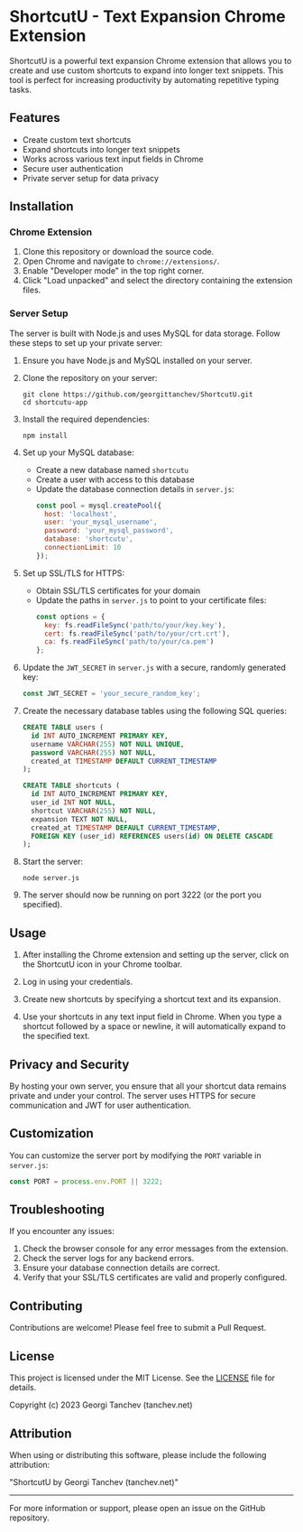 # ShortcutU - Text Expansion Chrome Extension

ShortcutU is a powerful text expansion Chrome extension that allows you to create and use custom shortcuts to expand into longer text snippets. This tool is perfect for increasing productivity by automating repetitive typing tasks.

## Features

- Create custom text shortcuts
- Expand shortcuts into longer text snippets
- Works across various text input fields in Chrome
- Secure user authentication
- Private server setup for data privacy

## Installation

### Chrome Extension

1. Clone this repository or download the source code.
2. Open Chrome and navigate to `chrome://extensions/`.
3. Enable "Developer mode" in the top right corner.
4. Click "Load unpacked" and select the directory containing the extension files.

### Server Setup

The server is built with Node.js and uses MySQL for data storage. Follow these steps to set up your private server:

1. Ensure you have Node.js and MySQL installed on your server.

2. Clone the repository on your server:
   ```
   git clone https://github.com/georgittanchev/ShortcutU.git
   cd shortcutu-app
   ```

3. Install the required dependencies:
   ```
   npm install
   ```

4. Set up your MySQL database:
   - Create a new database named `shortcutu`
   - Create a user with access to this database
   - Update the database connection details in `server.js`:
     ```javascript
     const pool = mysql.createPool({
       host: 'localhost',
       user: 'your_mysql_username',
       password: 'your_mysql_password',
       database: 'shortcutu',
       connectionLimit: 10
     });
     ```

5. Set up SSL/TLS for HTTPS:
   - Obtain SSL/TLS certificates for your domain
   - Update the paths in `server.js` to point to your certificate files:
     ```javascript
     const options = {
       key: fs.readFileSync('path/to/your/key.key'),
       cert: fs.readFileSync('path/to/your/crt.crt'),
       ca: fs.readFileSync('path/to/your/ca.pem')
     };
     ```

6. Update the `JWT_SECRET` in `server.js` with a secure, randomly generated key:
   ```javascript
   const JWT_SECRET = 'your_secure_random_key';
   ```

7. Create the necessary database tables using the following SQL queries:
   ```sql
   CREATE TABLE users (
     id INT AUTO_INCREMENT PRIMARY KEY,
     username VARCHAR(255) NOT NULL UNIQUE,
     password VARCHAR(255) NOT NULL,
     created_at TIMESTAMP DEFAULT CURRENT_TIMESTAMP
   );

   CREATE TABLE shortcuts (
     id INT AUTO_INCREMENT PRIMARY KEY,
     user_id INT NOT NULL,
     shortcut VARCHAR(255) NOT NULL,
     expansion TEXT NOT NULL,
     created_at TIMESTAMP DEFAULT CURRENT_TIMESTAMP,
     FOREIGN KEY (user_id) REFERENCES users(id) ON DELETE CASCADE
   );
   ```

8. Start the server:
   ```
   node server.js
   ```

9. The server should now be running on port 3222 (or the port you specified).

## Usage

1. After installing the Chrome extension and setting up the server, click on the ShortcutU icon in your Chrome toolbar.

2. Log in using your credentials.

3. Create new shortcuts by specifying a shortcut text and its expansion.

4. Use your shortcuts in any text input field in Chrome. When you type a shortcut followed by a space or newline, it will automatically expand to the specified text.

## Privacy and Security

By hosting your own server, you ensure that all your shortcut data remains private and under your control. The server uses HTTPS for secure communication and JWT for user authentication.

## Customization

You can customize the server port by modifying the `PORT` variable in `server.js`:

```javascript
const PORT = process.env.PORT || 3222;
```

## Troubleshooting

If you encounter any issues:

1. Check the browser console for any error messages from the extension.
2. Check the server logs for any backend errors.
3. Ensure your database connection details are correct.
4. Verify that your SSL/TLS certificates are valid and properly configured.

## Contributing

Contributions are welcome! Please feel free to submit a Pull Request.

## License

This project is licensed under the MIT License. See the [LICENSE](LICENSE) file for details.

Copyright (c) 2023 Georgi Tanchev (tanchev.net)

## Attribution

When using or distributing this software, please include the following attribution:

"ShortcutU by Georgi Tanchev (tanchev.net)"

---

For more information or support, please open an issue on the GitHub repository.
